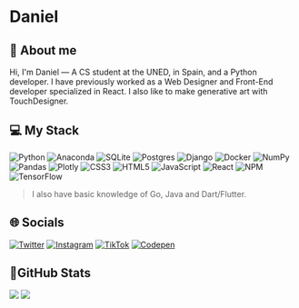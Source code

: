 # Daniel

## 👋 About me

Hi, I'm Daniel — A CS student at the UNED, in Spain, and a Python developer. I have previously worked as a Web Designer and Front-End developer specialized in React. I also like to make generative art with TouchDesigner.

## 💻 My Stack

![Python](https://img.shields.io/badge/python-3670A0?style=for-the-badge&logo=python&logoColor=ffdd54)
![Anaconda](https://img.shields.io/badge/Anaconda-%2344A833.svg?style=for-the-badge&logo=anaconda&logoColor=white)
![SQLite](https://img.shields.io/badge/sqlite-%2307405e.svg?style=for-the-badge&logo=sqlite&logoColor=white)
![Postgres](https://img.shields.io/badge/postgres-%23316192.svg?style=for-the-badge&logo=postgresql&logoColor=white)
![Django](https://img.shields.io/badge/django-%23092E20.svg?style=for-the-badge&logo=django&logoColor=white)
![Docker](https://img.shields.io/badge/docker-%230db7ed.svg?style=for-the-badge&logo=docker&logoColor=white)
![NumPy](https://img.shields.io/badge/numpy-%23013243.svg?style=for-the-badge&logo=numpy&logoColor=white)
![Pandas](https://img.shields.io/badge/pandas-%23150458.svg?style=for-the-badge&logo=pandas&logoColor=white)
![Plotly](https://img.shields.io/badge/Plotly-%233F4F75.svg?style=for-the-badge&logo=plotly&logoColor=white)
![CSS3](https://img.shields.io/badge/css3-%231572B6.svg?style=for-the-badge&logo=css3&logoColor=white)
![HTML5](https://img.shields.io/badge/html5-%23E34F26.svg?style=for-the-badge&logo=html5&logoColor=white)
![JavaScript](https://img.shields.io/badge/javascript-%23323330.svg?style=for-the-badge&logo=javascript&logoColor=%23F7DF1E)
![React](https://img.shields.io/badge/react-%2320232a.svg?style=for-the-badge&logo=react&logoColor=%2361DAFB)
![NPM](https://img.shields.io/badge/NPM-%23000000.svg?style=for-the-badge&logo=npm&logoColor=white)
![TensorFlow](https://img.shields.io/badge/TensorFlow-%23FF6F00.svg?style=for-the-badge&logo=TensorFlow&logoColor=white)

> I also have basic knowledge of Go, Java and Dart/Flutter.

## 🌐 Socials

[![Twitter](https://img.shields.io/badge/Twitter-%231DA1F2.svg?logo=Twitter&logoColor=white)](https://twitter.com/daniarlert)
[![Instagram](https://img.shields.io/badge/Instagram-%23E4405F.svg?logo=Instagram&logoColor=white)](https://instagram.com/daniarlert)
[![TikTok](https://img.shields.io/badge/TikTok-%23000000.svg?logo=TikTok&logoColor=white)](https://tiktok.com/@arlertdaniel)
[![Codepen](https://img.shields.io/badge/Codepen-%23000.svg?logo=Codepen&logoColor=white)](https://codepen.io/danielarlert)

## 🐙GitHub Stats

![](https://github-readme-stats.vercel.app/api/top-langs/?username=daniarlert&theme=default&hide_border=true&include_all_commits=false&count_private=false&layout=compact)
![](https://github-readme-stats.vercel.app/api?username=daniarlert&theme=default&hide_border=true&include_all_commits=false&count_private=false)

